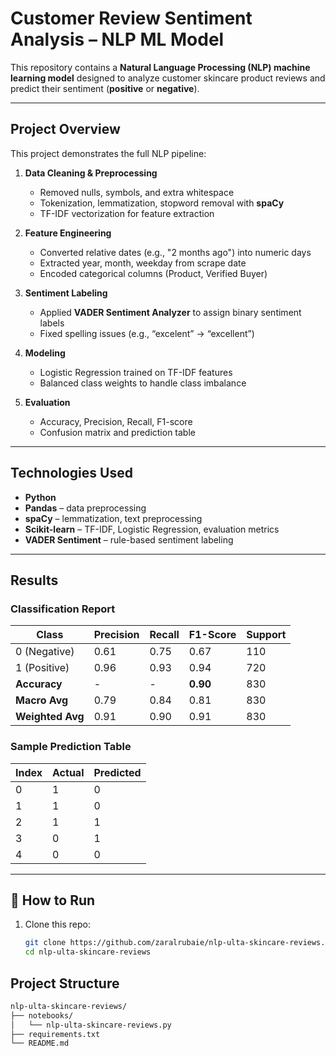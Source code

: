 # Customer Review Sentiment Analysis – NLP ML Model  

This repository contains a **Natural Language Processing (NLP) machine learning model** designed to analyze customer skincare product reviews and predict their sentiment (**positive** or **negative**).  

---
##  Project Overview  
This project demonstrates the full NLP pipeline:  

1. **Data Cleaning & Preprocessing**  
   - Removed nulls, symbols, and extra whitespace  
   - Tokenization, lemmatization, stopword removal with **spaCy**  
   - TF-IDF vectorization for feature extraction  

2. **Feature Engineering**  
   - Converted relative dates (e.g., "2 months ago") into numeric days  
   - Extracted year, month, weekday from scrape date  
   - Encoded categorical columns (Product, Verified Buyer)  

3. **Sentiment Labeling**  
   - Applied **VADER Sentiment Analyzer** to assign binary sentiment labels  
   - Fixed spelling issues (e.g., “excelent” → “excellent”)  

4. **Modeling**  
   - Logistic Regression trained on TF-IDF features  
   - Balanced class weights to handle class imbalance  

5. **Evaluation**  
   - Accuracy, Precision, Recall, F1-score  
   - Confusion matrix and prediction table  

---

##  Technologies Used  
- **Python**  
- **Pandas** – data preprocessing  
- **spaCy** – lemmatization, text preprocessing  
- **Scikit-learn** – TF-IDF, Logistic Regression, evaluation metrics  
- **VADER Sentiment** – rule-based sentiment labeling  

---

##  Results  

### **Classification Report**
| Class | Precision | Recall | F1-Score | Support |
|-------|-----------|--------|----------|---------|
| 0 (Negative) | 0.61 | 0.75 | 0.67 | 110 |
| 1 (Positive) | 0.96 | 0.93 | 0.94 | 720 |
| **Accuracy** | - | - | **0.90** | 830 |
| **Macro Avg** | 0.79 | 0.84 | 0.81 | 830 |
| **Weighted Avg** | 0.91 | 0.90 | 0.91 | 830 |

### **Sample Prediction Table**
| Index | Actual | Predicted |
|-------|--------|-----------|
| 0 | 1 | 0 |
| 1 | 1 | 0 |
| 2 | 1 | 1 |
| 3 | 0 | 1 |
| 4 | 0 | 0 |

---

## 🚀 How to Run  

1. Clone this repo:  
   ```bash
   git clone https://github.com/zaralrubaie/nlp-ulta-skincare-reviews.git
   cd nlp-ulta-skincare-reviews
   
  ## Project Structure

```bash
nlp-ulta-skincare-reviews/
├── notebooks/
│   └── nlp-ulta-skincare-reviews.py
├── requirements.txt
└── README.md
